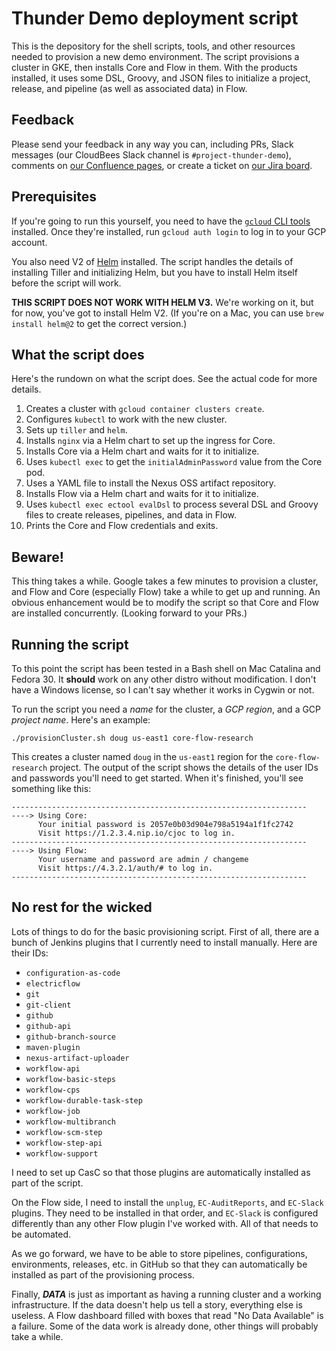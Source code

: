 # Thunder Demo deployment script

This is the depository for the shell scripts, tools, and other resources needed to provision a new 
demo environment. The script provisions a cluster in GKE, then installs Core and 
Flow in them. With the products installed, it uses some DSL, Groovy, and JSON files
to initialize a project, release, and pipeline (as well as associated data) in Flow. 

## Feedback

Please send your feedback in any way you can, including PRs, Slack messages 
(our CloudBees Slack channel is `#project-thunder-demo`), comments on 
[our Confluence pages](https://cloudbees.atlassian.net/wiki/spaces/PMT/pages/1004046750/Demo+Ecosystem+-+Overview), 
or create a ticket on 
[our Jira board](https://cloudbees.atlassian.net/secure/RapidBoard.jspa?rapidView=459&projectKey=DECO).

## Prerequisites

If you're going to run this yourself, you need to have the 
[`gcloud` CLI tools](https://cloud.google.com/sdk/docs/quickstarts) installed. 
Once they're installed, run `gcloud auth login` to log in to your GCP account. 

You also need V2 of [Helm](https://v2.helm.sh) installed. The script handles the 
details of installing Tiller
and initializing Helm, but you have to install Helm itself before the script will work.

**THIS SCRIPT DOES NOT WORK WITH HELM V3.** We're working on it, but for now, you've got
to install Helm V2. (If you're on a Mac, you can use `brew install helm@2` to get the
correct version.)

## What the script does

Here's the rundown on what the script does. See the actual code for more details.

1. Creates a cluster with `gcloud container clusters create`.
1. Configures `kubectl` to work with the new cluster.
1. Sets up `tiller` and `helm`.
1. Installs `nginx` via a Helm chart to set up the ingress for Core.
1. Installs Core via a Helm chart and waits for it to initialize.
1. Uses `kubectl exec` to get the `initialAdminPassword` value from the Core pod.
1. Uses a YAML file to install the Nexus OSS artifact repository.
1. Installs Flow via a Helm chart and waits for it to initialize.
1. Uses `kubectl exec ectool evalDsl` to process several DSL and Groovy files to create releases, pipelines, and data in Flow.
1. Prints the Core and Flow credentials and exits.

## Beware!

This thing takes a while. Google takes a few minutes to provision a cluster, and
Flow and Core (especially Flow) take a while to get up and running.
An obvious enhancement would be to modify the script so that Core and Flow are
installed concurrently. (Looking forward to your PRs.)

## Running the script

To this point the script has been tested in a Bash shell on Mac Catalina and Fedora 30. It **should** 
work on any other distro without modification. I don't have a Windows license, so I can't say whether 
it works in Cygwin or not. 

To run the script you need a *name* for the cluster, a *GCP region*, and a GCP
*project name*. Here's an example: 

```
./provisionCluster.sh doug us-east1 core-flow-research
```

This creates a cluster named `doug` in the `us-east1` region for the `core-flow-research`
project. The output of the script
shows the details of the user IDs and passwords you'll need to get started. 
When it's finished, you'll see something like this: 

```
------------------------------------------------------------------
----> Using Core: 
      Your initial password is 2057e0b03d904e798a5194a1f1fc2742
      Visit https://1.2.3.4.nip.io/cjoc to log in.
------------------------------------------------------------------
----> Using Flow: 
      Your username and password are admin / changeme
      Visit https://4.3.2.1/auth/# to log in.
------------------------------------------------------------------
```

## No rest for the wicked

Lots of things to do for the basic provisioning script. First of all, there are a bunch
of Jenkins plugins that I currently need to install manually. Here are their IDs:

* `configuration-as-code`
* `electricflow`
* `git`
* `git-client`
* `github`
* `github-api`
* `github-branch-source`
* `maven-plugin`
* `nexus-artifact-uploader`
* `workflow-api`
* `workflow-basic-steps`
* `workflow-cps`
* `workflow-durable-task-step`
* `workflow-job`
* `workflow-multibranch`
* `workflow-scm-step`
* `workflow-step-api`
* `workflow-support`

I need to set up CasC so that those plugins are automatically installed as part of the 
script. 

On the Flow side, I need to install the `unplug`, `EC-AuditReports`, and `EC-Slack` plugins. 
They need to be installed in that order, and `EC-Slack` is configured differently than 
any other Flow plugin I've worked with. All of that needs to be automated. 

As we go forward, we have to be able to store pipelines, configurations, environments, 
releases, etc. in GitHub so that they can automatically be installed as part of the 
provisioning process. 

Finally, **_DATA_** is just as important as having a running cluster and a working 
infrastructure. If the data doesn't help us tell a story, everything else is useless. 
A Flow dashboard filled with boxes that read "No Data Available" is a failure.
Some of the data work is already done, other things will probably take a while. 
